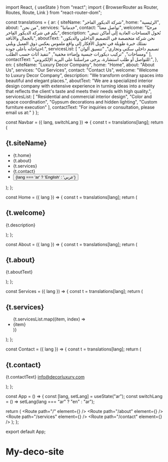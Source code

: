 import React, { useState } from "react"; import { BrowserRouter as Router, Routes, Route, Link } from "react-router-dom";

const translations = { ar: { siteName: "شركة الديكور الفاخر", home: "الرئيسية", about: "من نحن", services: "خدماتنا", contact: "تواصل معنا", welcome: "مرحبًا بكم في شركة الديكور الفاخر", description: "نُحول المساحات العادية إلى أماكن تنبض بالجمال والأناقة", aboutText: "نحن شركة متخصصة في التصميم الداخلي والديكور، نمتلك خبرة طويلة في تحويل الأفكار إلى واقع ملموس يعكس ذوق العميل ويلبي احتياجاته بأعلى جودة.", servicesList: [ "تصميم داخلي سكني وتجاري", "تنسيق ألوان ومساحات", "تركيب ديكورات جبسية وإضاءة مخفية", "تنفيذ أثاث حسب الطلب" ], contactText: "للتواصل أو طلب استشارة، يرجى مراسلتنا على البريد الإلكتروني:", }, en: { siteName: "Luxury Decor Company", home: "Home", about: "About Us", services: "Our Services", contact: "Contact Us", welcome: "Welcome to Luxury Decor Company", description: "We transform ordinary spaces into beautiful and elegant places.", aboutText: "We are a specialized interior design company with extensive experience in turning ideas into a reality that reflects the client's taste and meets their needs with high quality.", servicesList: [ "Residential and commercial interior design", "Color and space coordination", "Gypsum decorations and hidden lighting", "Custom furniture execution" ], contactText: "For inquiries or consultation, please email us at:" } };

const Navbar = ({ lang, switchLang }) => { const t = translations[lang]; return ( <nav className="bg-gradient-to-r from-amber-800 to-yellow-600 text-white p-4 shadow-xl flex justify-between items-center"> <h1 className="text-2xl font-bold">{t.siteName}</h1> <ul className="flex gap-6 text-lg"> <li><Link to="/">{t.home}</Link></li> <li><Link to="/about">{t.about}</Link></li> <li><Link to="/services">{t.services}</Link></li> <li><Link to="/contact">{t.contact}</Link></li> <li> <button onClick={switchLang} className="underline">{lang === 'ar' ? 'English' : 'عربي'}</button> </li> </ul> </nav> ); };

const Home = ({ lang }) => { const t = translations[lang]; return ( <section className="p-8 text-center bg-yellow-50 min-h-screen"> <h2 className="text-4xl font-bold text-amber-800 mb-4">{t.welcome}</h2> <p className="text-lg text-gray-700">{t.description}</p> </section> ); };

const About = ({ lang }) => { const t = translations[lang]; return ( <section className="p-8 bg-white min-h-screen"> <h2 className="text-3xl text-amber-700 font-semibold mb-4">{t.about}</h2> <p className="text-gray-700 leading-relaxed">{t.aboutText}</p> </section> ); };

const Services = ({ lang }) => { const t = translations[lang]; return ( <section className="p-8 bg-yellow-100 min-h-screen"> <h2 className="text-3xl text-amber-700 font-semibold mb-4">{t.services}</h2> <ul className="list-disc pl-6 text-gray-700"> {t.servicesList.map((item, index) => <li key={index}>{item}</li>)} </ul> </section> ); };

const Contact = ({ lang }) => { const t = translations[lang]; return ( <section className="p-8 bg-white min-h-screen"> <h2 className="text-3xl text-amber-700 font-semibold mb-4">{t.contact}</h2> <p className="text-gray-700">{t.contactText} <a href="mailto:info@decorluxury.com" className="text-amber-800 underline">info@decorluxury.com</a></p> </section> ); };

const App = () => { const [lang, setLang] = useState("ar"); const switchLang = () => setLang(lang === "ar" ? "en" : "ar");

return ( <Router> <Navbar lang={lang} switchLang={switchLang} /> <Routes> <Route path="/" element={<Home lang={lang} />} /> <Route path="/about" element={<About lang={lang} />} /> <Route path="/services" element={<Services lang={lang} />} /> <Route path="/contact" element={<Contact lang={lang} />} /> </Routes> </Router> ); };

export default App;

# My-deco-site